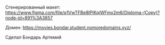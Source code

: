 Сгенерированный макет: https://www.figma.com/file/q1VwTFBe8lPlKqiWFmx2m6/Diploma-(Copy)?node-id=891%3A3857

Домен: https://movies.bondar.student.nomoredomains.xyz/

Сделал Бондарь Артемий
